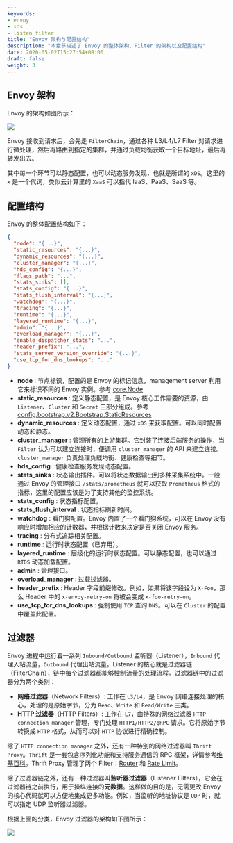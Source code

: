 ```yaml
---
keywords:
- envoy
- xds
- listen filter
title: "Envoy 架构与配置结构"
description: "本章节描述了 Envoy 的整体架构、Filter 的架构以及配置结构"
date: 2020-05-02T15:27:54+08:00
draft: false
weight: 3
---
```


## Envoy 架构

Envoy 的架构如图所示：

![](https://cdn.jsdelivr.net/gh/yangchuansheng/imghosting/img/20200504160047.png)

Envoy 接收到请求后，会先走 `FilterChain`，通过各种 L3/L4/L7 Filter 对请求进行微处理，然后再路由到指定的集群，并通过负载均衡获取一个目标地址，最后再转发出去。

其中每一个环节可以静态配置，也可以动态服务发现，也就是所谓的 `xDS`。这里的 `x` 是一个代词，类似云计算里的 `XaaS` 可以指代 IaaS、PaaS、SaaS 等。

## 配置结构

Envoy 的整体配置结构如下：

```json
{
  "node": "{...}",
  "static_resources": "{...}",
  "dynamic_resources": "{...}",
  "cluster_manager": "{...}",
  "hds_config": "{...}",
  "flags_path": "...",
  "stats_sinks": [],
  "stats_config": "{...}",
  "stats_flush_interval": "{...}",
  "watchdog": "{...}",
  "tracing": "{...}",
  "runtime": "{...}",
  "layered_runtime": "{...}",
  "admin": "{...}",
  "overload_manager": "{...}",
  "enable_dispatcher_stats": "...",
  "header_prefix": "...",
  "stats_server_version_override": "{...}",
  "use_tcp_for_dns_lookups": "..."
}
```

+ **node** : 节点标识，配置的是 Envoy 的标记信息，management server 利用它来标识不同的 Envoy 实例。参考 [core.Node](https://www.envoyproxy.io/docs/envoy/latest/api-v2/api/v2/core/base.proto#envoy-api-msg-core-node)
+ **static_resources** : 定义静态配置，是 Envoy 核心工作需要的资源，由 `Listener`、`Cluster` 和 `Secret` 三部分组成。参考 [config.bootstrap.v2.Bootstrap.StaticResources](https://www.envoyproxy.io/docs/envoy/latest/api-v2/config/bootstrap/v2/bootstrap.proto#envoy-api-msg-config-bootstrap-v2-bootstrap-staticresources)
+ **dynamic_resources** : 定义动态配置，通过 `xDS` 来获取配置。可以同时配置动态和静态。
+ **cluster_manager** : 管理所有的上游集群。它封装了连接后端服务的操作，当 `Filter` 认为可以建立连接时，便调用 `cluster_manager` 的 API 来建立连接。`cluster_manager` 负责处理负载均衡、健康检查等细节。
+ **hds_config** : 健康检查服务发现动态配置。
+ **stats_sinks** : 状态输出插件。可以将状态数据输出到多种采集系统中。一般通过 Envoy 的管理接口 `/stats/prometheus` 就可以获取 `Prometheus` 格式的指标，这里的配置应该是为了支持其他的监控系统。
+ **stats_config** : 状态指标配置。
+ **stats_flush_interval** : 状态指标刷新时间。
+ **watchdog** : 看门狗配置。Envoy 内置了一个看门狗系统，可以在 Envoy 没有响应时增加相应的计数器，并根据计数来决定是否关闭 Envoy 服务。
+ **tracing** : 分布式追踪相关配置。
+ **runtime** : 运行时状态配置（已弃用）。
+ **layered_runtime** : 层级化的运行时状态配置。可以静态配置，也可以通过 `RTDS` 动态加载配置。
+ **admin** : 管理接口。
+ **overload_manager** : 过载过滤器。
+ **header_prefix** : Header 字段前缀修改。例如，如果将该字段设为 `X-Foo`，那么 Header 中的 `x-envoy-retry-on` 将被会变成 `x-foo-retry-on`。
+ **use_tcp_for_dns_lookups** : 强制使用 `TCP` 查询 `DNS`。可以在 `Cluster` 的配置中覆盖此配置。

## 过滤器

Envoy 进程中运行着一系列 `Inbound/Outbound` 监听器（Listener），`Inbound` 代理入站流量，`Outbound` 代理出站流量。Listener 的核心就是过滤器链（FilterChain），链中每个过滤器都能够控制流量的处理流程。过滤器链中的过滤器分为两个类别：

+ **网络过滤器**（Network Filters）: 工作在 `L3/L4`，是 Envoy 网络连接处理的核心，处理的是原始字节，分为 `Read`、`Write` 和 `Read/Write` 三类。
+ **HTTP 过滤器**（HTTP Filters）: 工作在 `L7`，由特殊的网络过滤器 `HTTP connection manager` 管理，专门处理 `HTTP1/HTTP2/gRPC` 请求。它将原始字节转换成 `HTTP` 格式，从而可以对 `HTTP` 协议进行精确控制。

除了 `HTTP connection manager` 之外，还有一种特别的网络过滤器叫 `Thrift Proxy`。`Thrift` 是一套包含序列化功能和支持服务通信的 RPC 框架，详情参考[维基百科](https://zh.wikipedia.org/wiki/Thrift)。Thrift Proxy 管理了两个 Filter：[Router](https://www.envoyproxy.io/docs/envoy/latest/configuration/other_protocols/thrift_filters/router_filter) 和 [Rate Limit](https://www.envoyproxy.io/docs/envoy/latest/configuration/other_protocols/thrift_filters/rate_limit_filter)。

除了过滤器链之外，还有一种过滤器叫**监听器过滤器**（Listener Filters），它会在过滤器链之前执行，用于操纵连接的**元数据**。这样做的目的是，无需更改 Envoy 的核心代码就可以方便地集成更多功能。例如，当监听的地址协议是 `UDP` 时，就可以指定 UDP 监听器过滤器。

根据上面的分类，Envoy 过滤器的架构如下图所示：

![](https://cdn.jsdelivr.net/gh/yangchuansheng/imghosting/img/20200504224710.png)

